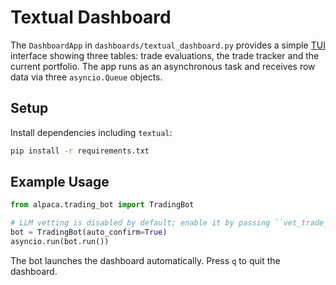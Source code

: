 # Textual Dashboard

The `DashboardApp` in `dashboards/textual_dashboard.py` provides a simple
[TUI](https://github.com/Textualize/textual) interface showing three tables:
trade evaluations, the trade tracker and the current portfolio. The app runs as
an asynchronous task and receives row data via three `asyncio.Queue` objects.

## Setup

Install dependencies including `textual`:

```bash
pip install -r requirements.txt
```

## Example Usage

```python
from alpaca.trading_bot import TradingBot

# LLM vetting is disabled by default; enable it by passing ``vet_trade_logic=True``.
bot = TradingBot(auto_confirm=True)
asyncio.run(bot.run())
```

The bot launches the dashboard automatically. Press `q` to quit the dashboard.
